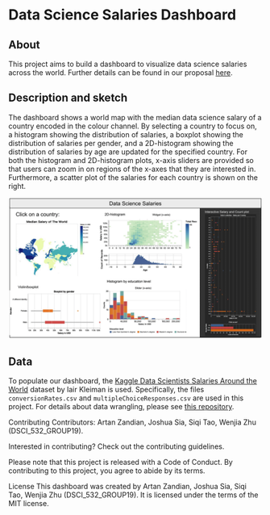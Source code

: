 # Data Science Salaries Dashboard

## About

This project aims to build a dashboard to visualize data science salaries across the world. Further details can be found in our proposal [here](https://github.com/UBC-MDS/datasci_salaries-R/blob/main/doc/proposal.md).

## Description and sketch

The dashboard shows a world map with the median data science salary of a country encoded in the colour channel. By selecting a country to focus on, a histogram showing the distribution of salaries, a boxplot showing the distribution of salaries per gender, and a 2D-histogram showing the distribution of salaries by age are updated for the specified country. For both the histogram and 2D-histogram plots, x-axis sliders are provided so that users can zoom in on regions of the x-axes that they are interested in. Furthermore, a scatter plot of the salaries for each country is shown on the right.

![app-sketch](https://github.com/UBC-MDS/datasci_salaries-R/blob/main/media/app-sketch.png)

## Data

To populate our dashboard, the [Kaggle Data Scientists Salaries Around the World](https://www.kaggle.com/ikleiman/data-scientists-salaries-around-the-world) dataset by Iair Kleiman is used. Specifically, the files `conversionRates.csv` and `multipleChoiceResponses.csv` are used in this project. For details about data wrangling, please see [this repository](https://github.com/UBC-MDS/datasci_salaries_py).

Contributing
Contributors: Artan Zandian, Joshua Sia, Siqi Tao, Wenjia Zhu (DSCI_532_GROUP19).

Interested in contributing? Check out the contributing guidelines.

Please note that this project is released with a Code of Conduct. By contributing to this project, you agree to abide by its terms.

License
This dashboard was created by Artan Zandian, Joshua Sia, Siqi Tao, Wenjia Zhu (DSCI_532_GROUP19). It is licensed under the terms of the MIT license.